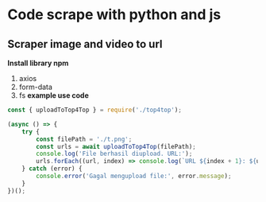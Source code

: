 # Code scrape with python and js 

## Scraper image and video to url 

__Install library npm__

1. axios
2. form-data
3. fs
__example use code__
```javascript
const { uploadToTop4Top } = require('./top4top');

(async () => {
    try {
        const filePath = './t.png';
        const urls = await uploadToTop4Top(filePath);
        console.log('File berhasil diupload. URL:');
        urls.forEach((url, index) => console.log(`URL ${index + 1}: ${url}`));
    } catch (error) {
        console.error('Gagal mengupload file:', error.message);
    }
})();

```
